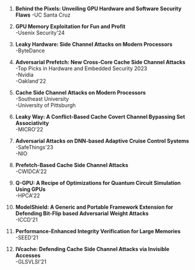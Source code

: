 1. **Behind the Pixels: Unveiling GPU Hardware and Software Security Flaws**
   -UC Santa Cruz
   
3. **GPU Memory Exploitation for Fun and Profit**  
   -Usenix Security'24
   
5.  **Leaky Hardware: Side Channel Attacks on Modern Processors**  
   -ByteDance
    
6. **Adversarial Prefetch: New Cross-Core Cache Side Channel Attacks**  
   -Top Picks in Hardware and Embedded Security 2023  
   -Nvidia  
   -Oakland'22
   
8. **Cache Side Channel Attacks on Modern Processors**  
   -Southeast University  
   -University of Pittsburgh

9. **Leaky Way: A Conflict-Based Cache Covert Channel Bypassing Set Associativity**  
   -MICRO'22

10. **Adversarial Attacks on DNN-based Adaptive Cruise Control Systems**  
   -SafeThings'23  
   -NIO

11. **Prefetch-Based Cache Side Channel Attacks**  
   -CWIDCA'22

6. **Q-GPU: A Recipe of Optimizations for Quantum Circuit Simulation Using GPUs**  
   -HPCA'22

7. **ModelShield: A Generic and Portable Framework Extension for Defending Bit-Flip based Adversarial Weight Attacks**  
   -ICCD'21

8. **Performance-Enhanced Integrity Verification for Large Memories**  
   -SEED'21

9. **IVcache: Defending Cache Side Channel Attacks via Invisible Accesses**  
   -GLSVLSI'21



